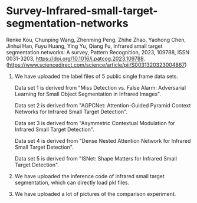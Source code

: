 # Survey-Infrared-small-target-segmentation-networks

Renke Kou, Chunping Wang, Zhenming Peng, Zhihe Zhao, Yaohong Chen, Jinhui Han, Fuyu Huang, Ying Yu, Qiang Fu,
Infrared small target segmentation networks: A survey,
Pattern Recognition,
2023,
109788,
ISSN 0031-3203,
https://doi.org/10.1016/j.patcog.2023.109788.
(https://www.sciencedirect.com/science/article/pii/S0031320323004867)

1. We have uploaded the label files of 5 public single frame data sets.

      Data set 1 is derived from "Miss Detection vs. False Alarm: Adversarial Learning for Small Object Segmentation in Infrared Images".

      Data set 2 is derived from "AGPCNet: Attention-Guided Pyramid Context Networks for Infrared Small Target Detection".

      Data set 3 is derived from "Asymmetric Contextual Modulation for Infrared Small Target Detection".

      Data set 4 is derived from "Dense Nested Attention Network for Infrared Small Target Detection".

      Data set 5 is derived from "ISNet: Shape Matters for Infrared Small Target Detection".

2. We have uploaded the inference code of infrared small target segmentation, which can directly load pkl files.

3. We have uploaded a lot of pictures of the comparison experiment.
